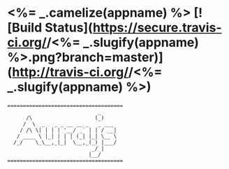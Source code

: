 # <%= _.camelize(appname) %> [![Build Status](https://secure.travis-ci.org/<name>/<%= _.slugify(appname) %>.png?branch=master)](http://travis-ci.org/<user>/<%= _.slugify(appname) %>)

```
=====================================
                             _
      /\                    (_)
     /  \  _   _ _ __ __ _   _ ___
    / /\ \| | | | '__/ _` | | / __|
   / ____ \ |_| | | | (_| |_| \__ \
  /_/    \_\__,_|_|  \__,_(_) |___/
                           _/ |
                          |__/
=====================================
```